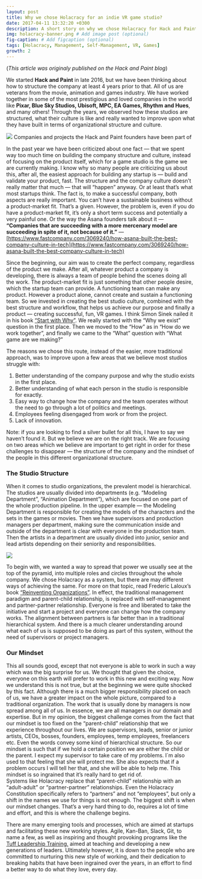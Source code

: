 ```yaml
---
layout: post
title: Why we chose Holacracy for an indie VR game studio?
date: 2017-04-11 13:32:20 +0300
description: A short story on why we chose Holacracy for Hack and Paint # Add post description (optional)
img: holacracy-banner.png # Add image post (optional)
fig-caption: # Add figcaption (optional)
tags: [Holacracy, Management, Self-Management, VR, Games]
growth: 2
---
```

(*This article was originaly published on the Hack and Paint blog*)

We started **Hack and Paint** in late 2016, but we have been thinking about how
to structure the company at least 4 years prior to that. All of us are veterans
from the movie, animation and games industry. We have worked together in some of
the most prestigious and loved companies in the world like **Pixar, Blue Sky Studios,
Ubisoft, MPC, EA Games, Rhythm and Hues**, and many others! Through the years,
we observed how these studios are structured, what their culture is like and
really wanted to improve upon what they have built in terms of organizational
structure and culture.

![]({{site.baseurl}}/assets/img/studios-team.png)
<span class="figcaption_hack">Companies and projects the Hack and Paint founders have been part of</span>

In the past year we have been criticized about one fact — that we spent way too
much time on building the company structure and culture, instead of focusing on
the product itself, which for a game studio is the game we are currently making.
I know why so many people are criticizing us about this, after all, the easiest
approach for building any startup is — build and validate your product, fast.
The structure and the company culture doesn’t really matter that much — that
will “happen” anyway. Or at least that’s what most startups think. The fact is,
to make a successful company, both aspects are really important. You can’t have
a sustainable business without a product-market fit. That’s a given. However,
the problem is, even if you do have a product-market fit, it’s only a short term
success and potentially a very painful one. Or the way the Asana founders talk
about it — **“Companies that are succeeding with a more mercenary model are
succeeding in spite of it, not because of it.”** —
[https://www.fastcompany.com/3069240/how-asana-built-the-best-company-culture-in-tech](https://www.fastcompany.com/3069240/how-asana-built-the-best-company-culture-in-tech)

Since the beginning, our aim was to create the perfect company, regardless of
the product we make. After all, whatever product a company is developing, there
is always a team of people behind the scenes doing all the work. The
product-market fit is just something that other people desire, which the startup
team can provide. A functioning team can make any product. However a product
alone, cannot create and sustain a functioning team. So we invested in creating
the best studio culture, combined with the best structure and workflow, that
helps us achieve our purpose and finally a product — creating successful, fun,
VR games. I think Simon Sinek nailed it in his book [“Start with
Why”](https://www.startwithwhy.com/). We really started with the “Why we exist”
question in the first place. Then we moved to the “How” as in “How do we work
together”, and finally we came to the “What” question with “What game are we
making?”

The reasons we chose this route, instead of the easier, more traditional
approach, was to improve upon a few areas that we believe most studios struggle
with:

1.  Better understanding of the company purpose and why the studio exists in the
first place.
1.  Better understanding of what each person in the studio is responsible for
exactly.
1.  Easy way to change how the company and the team operates without the need to go
through a lot of politics and meetings.
1.  Employees feeling disengaged from work or from the project.
1.  Lack of innovation.

Note: if you are looking to find a silver bullet for all this, I have to say we
haven’t found it. But we believe we are on the right track. We are focusing on
two areas which we believe are important to get right in order for these
challenges to disappear — the structure of the company and the mindset of the
people in this different organizational structure.

### The Studio Structure

When it comes to studio organizations, the prevalent model is hierarchical. The
studios are usually divided into departments (e.g. “Modeling Department”,
“Animation Department”), which are focused on one part of the whole production
pipeline. In the upper example — the Modeling Department is responsible for
creating the models of the characters and the sets in the games or movies. Then
we have supervisors and production managers per department, making sure the
communication inside and outside of the department is clear with everyone in the
production team. Then the artists in a department are usually divided into
junior, senior and lead artists depending on their seniority and
responsibilities.

![]({{site.baseurl}}/assets/img/holacracy-hierarchy.png)

To begin with, we wanted a way to spread that power we usually see at the top of
the pyramid, into multiple roles and circles throughout the whole company. We
chose Holacracy as a system, but there are may different ways of achieving the
same. For more on that topic, read Frederic Laloux’s book [“Reinventing
Organizations”](http://www.reinventingorganizations.com/). In effect, the
traditional management paradigm and parent-child relationship, is replaced with
self-management and partner-partner relationship. Everyone is free and liberated
to take the initiative and start a project and everyone can change how the
company works. The alignment between partners is far better than in a
traditional hierarchical system. And there is a much clearer understanding
around what each of us is supposed to be doing as part of this system, without
the need of supervisors or project managers.

### Our Mindset

This all sounds good, except that not everyone is able to work in such a way
which was the big surprise for us. We thought that given the choice, everyone on
this earth will prefer to work in this new and exciting way. Now we understand
this is not true, but at the beginning we were quite shocked by this fact.
Although there is a much bigger responsibility placed on each of us, we have a
greater impact on the whole picture, compared to a traditional organization. The
work that is usually done by managers is now spread among all of us. In essence,
we are all managers in our domain and expertise. But in my opinion, the biggest
challenge comes from the fact that our mindset is too fixed on the
“parent-child” relationship that we experience throughout our lives. We are
supervisors, leads, senior or junior artists, CEOs, bosses, founders, employees,
temp employees, freelancers etc. Even the words convey some kind of hierarchical
structure. So our mindset is such that if we hold a certain position we are
either the child or the parent. I expect my supervisor to take care of my
problems. I`m also used to that feeling that she will protect me. She also
expects that if a problem occurs I will tell her that, and she will be able to
help me. This mindset is so ingrained that it’s really hard to get rid of.<br>
Systems like Holacracy replace that “parent-child” relationship with an
“adult-adult” or “partner-partner” relationships. Even the Holacracy
Constitution specifically refers to “partners” and not “employees”, but only a
shift in the names we use for things is not enough. The biggest shift is when
our mindset changes. That’s a very hard thing to do, requires a lot of time and
effort, and this is where the challenge begins.

There are many emerging tools and processes, which are aimed at startups and
facilitating these new working styles. Agile, Kan-Ban, Slack, Git, to name a
few, as well as inspiring and thought provoking programs like the [Tuff
Leadership Training,](http://tuffleadershiptraining.com) aimed at teaching and
developing a new generations of leaders. Ultimately however, it is down to the
people who are committed to nurturing this new style of working, and their
dedication to breaking habits that have been ingrained over the years, in an
effort to find a better way to do what they love, every day.
